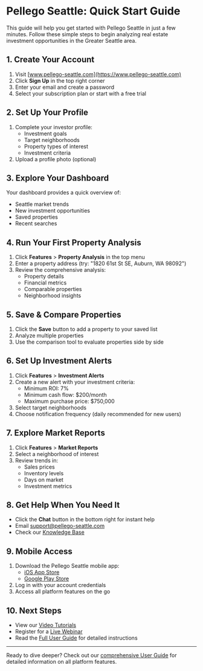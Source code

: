 # Pellego Seattle: Quick Start Guide

This guide will help you get started with Pellego Seattle in just a few minutes. Follow these simple steps to begin analyzing real estate investment opportunities in the Greater Seattle area.

## 1. Create Your Account

1. Visit [www.pellego-seattle.com](https://www.pellego-seattle.com)
2. Click **Sign Up** in the top right corner
3. Enter your email and create a password
4. Select your subscription plan or start with a free trial

## 2. Set Up Your Profile

1. Complete your investor profile:
   - Investment goals
   - Target neighborhoods
   - Property types of interest
   - Investment criteria
2. Upload a profile photo (optional)

## 3. Explore Your Dashboard

Your dashboard provides a quick overview of:
- Seattle market trends
- New investment opportunities
- Saved properties
- Recent searches

## 4. Run Your First Property Analysis

1. Click **Features** > **Property Analysis** in the top menu
2. Enter a property address (try: "1820 61st St SE, Auburn, WA 98092")
3. Review the comprehensive analysis:
   - Property details
   - Financial metrics
   - Comparable properties
   - Neighborhood insights

## 5. Save & Compare Properties

1. Click the **Save** button to add a property to your saved list
2. Analyze multiple properties
3. Use the comparison tool to evaluate properties side by side

## 6. Set Up Investment Alerts

1. Click **Features** > **Investment Alerts**
2. Create a new alert with your investment criteria:
   - Minimum ROI: 7%
   - Minimum cash flow: $200/month
   - Maximum purchase price: $750,000
3. Select target neighborhoods
4. Choose notification frequency (daily recommended for new users)

## 7. Explore Market Reports

1. Click **Features** > **Market Reports**
2. Select a neighborhood of interest
3. Review trends in:
   - Sales prices
   - Inventory levels
   - Days on market
   - Investment metrics

## 8. Get Help When You Need It

- Click the **Chat** button in the bottom right for instant help
- Email support@pellego-seattle.com
- Check our [Knowledge Base](https://help.pellego-seattle.com)

## 9. Mobile Access

1. Download the Pellego Seattle mobile app:
   - [iOS App Store](https://apps.apple.com/us/app/pellego-seattle/id1234567890)
   - [Google Play Store](https://play.google.com/store/apps/details?id=com.pellego.seattle)
2. Log in with your account credentials
3. Access all platform features on the go

## 10. Next Steps

- View our [Video Tutorials](https://www.pellego-seattle.com/tutorials)
- Register for a [Live Webinar](https://www.pellego-seattle.com/webinars)
- Read the [Full User Guide](USER_GUIDE.md) for detailed instructions

---

Ready to dive deeper? Check out our [comprehensive User Guide](USER_GUIDE.md) for detailed information on all platform features. 